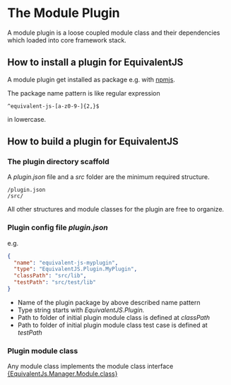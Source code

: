 # The Module Plugin

A module plugin is a loose coupled module class and their dependencies which loaded into core framework stack.

## How to install a plugin for EquivalentJS

A module plugin get installed as package e.g. with [npmjs][npmjs].

The package name pattern is like regular expression 

```regexp
^equivalent-js-[a-z0-9-]{2,}$
```
 
in lowercase.

## How to build a plugin for EquivalentJS

### The plugin directory scaffold

A *plugin.json* file and a *src* folder are the minimum required structure.

    /plugin.json
    /src/

All other structures and module classes for the plugin are free to organize.

### Plugin config file *plugin.json*

e.g.

```json
{
  "name": "equivalent-js-myplugin",
  "type": "EquivalentJS.Plugin.MyPlugin",
  "classPath": "src/lib",
  "testPath": "src/test/lib"
}
```

* Name of the plugin package by above described name pattern
* Type string starts with *EquivalentJS.Plugin.*
* Path to folder of initial plugin module class is defined at *classPath*
* Path to folder of initial plugin module class test case is defined at *testPath*

### Plugin module class

Any module class implements the 
module class interface [{EquivalentJs.Manager.Module.class}](../src/lib/equivalent/Manager/Module/class.js)

[npmjs]: https://www.npmjs.com
